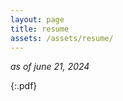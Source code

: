```yaml
---
layout: page
title: resume
assets: /assets/resume/
---
```


*as of june 21, 2024*

{:.pdf}
<object width="100%" height="965px" data="{{page.assets}}Alden_Wu_resume_2024.621.0.pdf" type='application/pdf'></object>
